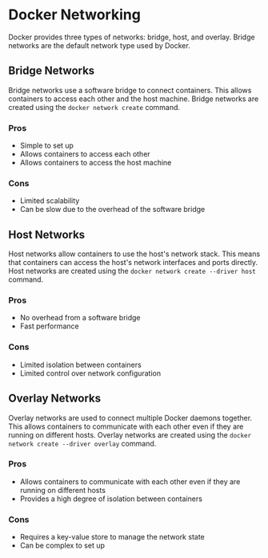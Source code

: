 # Docker Networking

Docker provides three types of networks: bridge, host, and overlay. Bridge networks are the default network type used by Docker.

## Bridge Networks

Bridge networks use a software bridge to connect containers. This allows containers to access each other and the host machine. Bridge networks are created using the `docker network create` command.

### Pros

* Simple to set up
* Allows containers to access each other
* Allows containers to access the host machine

### Cons

* Limited scalability
* Can be slow due to the overhead of the software bridge

## Host Networks

Host networks allow containers to use the host's network stack. This means that containers can access the host's network interfaces and ports directly. Host networks are created using the `docker network create --driver host` command.

### Pros

* No overhead from a software bridge
* Fast performance

### Cons

* Limited isolation between containers
* Limited control over network configuration

## Overlay Networks

Overlay networks are used to connect multiple Docker daemons together. This allows containers to communicate with each other even if they are running on different hosts. Overlay networks are created using the `docker network create --driver overlay` command.

### Pros

* Allows containers to communicate with each other even if they are running on different hosts
* Provides a high degree of isolation between containers

### Cons

* Requires a key-value store to manage the network state
* Can be complex to set up
